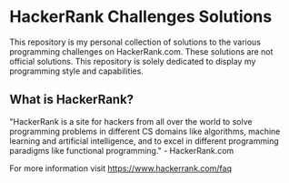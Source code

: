 # HackerRank Challenges Solutions

This repository is my personal collection of solutions to the various
programming challenges on HackerRank.com. These solutions are not official
solutions. This repository is solely dedicated to display my programming
style and capabilities.  

## What is HackerRank?

"HackerRank is a site for hackers from all over the world to solve
programming problems in different CS domains like algorithms, machine
learning and artificial intelligence, and to excel in different programming
paradigms like functional programming." - HackerRank.com

For more information visit https://www.hackerrank.com/faq
